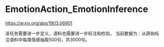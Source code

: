 # EmotionAction_EmotionInference

https://arxiv.org/abs/1903.06901

该任务需要进一步定义，语料也需要进一步标注和检验。
当前数据为：从原始标注语料中每类情感抽取500句，共3000句。
